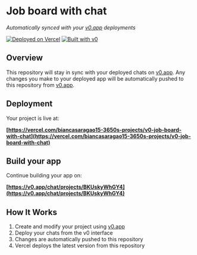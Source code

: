 # Job board with chat

*Automatically synced with your [v0.app](https://v0.app) deployments*

[![Deployed on Vercel](https://img.shields.io/badge/Deployed%20on-Vercel-black?style=for-the-badge&logo=vercel)](https://vercel.com/biancasaragao15-3650s-projects/v0-job-board-with-chat)
[![Built with v0](https://img.shields.io/badge/Built%20with-v0.app-black?style=for-the-badge)](https://v0.app/chat/projects/BKUskyWhGY4)

## Overview

This repository will stay in sync with your deployed chats on [v0.app](https://v0.app).
Any changes you make to your deployed app will be automatically pushed to this repository from [v0.app](https://v0.app).

## Deployment

Your project is live at:

**[https://vercel.com/biancasaragao15-3650s-projects/v0-job-board-with-chat](https://vercel.com/biancasaragao15-3650s-projects/v0-job-board-with-chat)**

## Build your app

Continue building your app on:

**[https://v0.app/chat/projects/BKUskyWhGY4](https://v0.app/chat/projects/BKUskyWhGY4)**

## How It Works

1. Create and modify your project using [v0.app](https://v0.app)
2. Deploy your chats from the v0 interface
3. Changes are automatically pushed to this repository
4. Vercel deploys the latest version from this repository